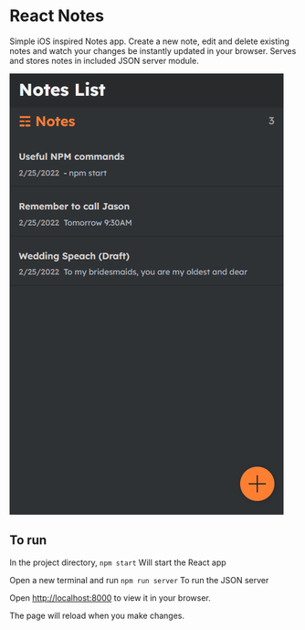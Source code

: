# React Notes
Simple iOS inspired Notes app. Create a new note, edit and delete existing notes and watch your changes be instantly updated in your browser.
Serves and stores notes in included JSON server module.

![Alt Text](https://github.com/GGyll/React-Notes/blob/main/demo.gif)

## To run

In the project directory, 
`npm start`
Will start the React app

Open a new terminal and run
`npm run server`
To run the JSON server


Open [http://localhost:8000](http://localhost:8000) to view it in your browser.

The page will reload when you make changes.


